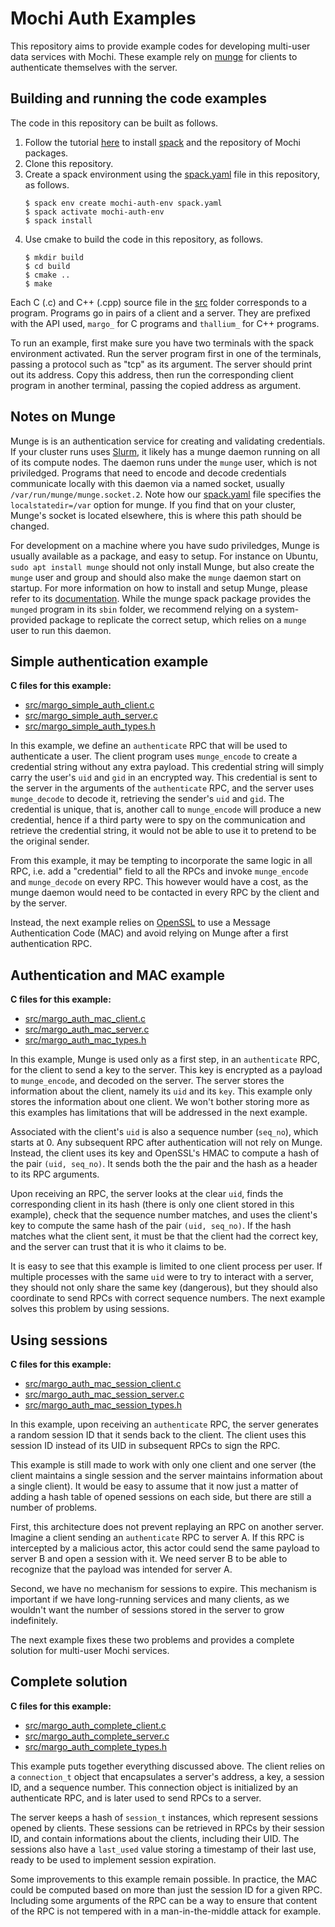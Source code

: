 Mochi Auth Examples
===================

This repository aims to provide example codes for developing multi-user
data services with Mochi. These example rely on [munge](https://dun.github.io/munge/)
for clients to authenticate themselves with the server.

Building and running the code examples
--------------------------------------

The code in this repository can be built as follows.

1. Follow the tutorial [here](https://mochi.readthedocs.io/en/latest/installing.html)
   to install [spack](https://spack.io) and the repository of Mochi packages.
2. Clone this repository.
3. Create a spack environment using the [spack.yaml](spack.yaml) file in this repository, as follows.
   ```
   $ spack env create mochi-auth-env spack.yaml
   $ spack activate mochi-auth-env
   $ spack install
   ```
4. Use cmake to build the code in this repository, as follows.
   ```
   $ mkdir build
   $ cd build
   $ cmake ..
   $ make
   ```

Each C (.c) and  C++ (.cpp) source file in the [src](src) folder corresponds to a program.
Programs go in pairs of a client and a server. They are prefixed with the API used,
`margo_` for C programs and `thallium_` for C++ programs.

To run an example, first make sure you have two terminals with the spack environment
activated. Run the server program first in one of the terminals, passing a protocol
such as "tcp" as its argument. The server should print out its address. Copy this address,
then run the corresponding client program in another terminal, passing the copied address
as argument.

Notes on Munge
--------------

Munge is is an authentication service for creating and validating credentials.
If your cluster runs uses [Slurm](https://slurm.schedmd.com/documentation.html),
it likely has a munge daemon running on all of its compute nodes. The daemon
runs under the `munge` user, which is not priviledged.
Programs that need to encode and decode credentials communicate locally with this daemon
via a named socket, usually `/var/run/munge/munge.socket.2`. Note how our [spack.yaml](spack.yaml)
file specifies the `localstatedir=/var` option for munge. If you find that on your
cluster, Munge's socket is located elsewhere, this is where this path should be changed.

For development on a machine where you have sudo priviledges, Munge is usually
available as a package, and easy to setup. For instance on Ubuntu, `sudo apt install munge`
should not only install Munge, but also create the `munge` user and group and should also
make the `munge` daemon start on startup. For more information on how to install and setup
Munge, please refer to its [documentation](https://dun.github.io/munge/).
While the munge spack package provides the `munged` program in its `sbin` folder, we
recommend relying on a system-provided package to replicate the correct setup, which relies
on a `munge` user to run this daemon.

Simple authentication example
-----------------------------

**C files for this example:**
- [src/margo_simple_auth_client.c](src/margo_simple_auth_client.c)
- [src/margo_simple_auth_server.c](src/margo_simple_auth_server.c)
- [src/margo_simple_auth_types.h](src/margo_simple_auth_types.h)

In this example, we define an `authenticate` RPC that will be used to authenticate a user.
The client program uses `munge_encode` to create a credential string without any extra payload.
This credential string will simply carry the user's `uid` and `gid` in an encrypted way.
This credential is sent to the server in the arguments of the `authenticate` RPC, and the server
uses `munge_decode` to decode it, retrieving the sender's `uid` and `gid`. The credential is
unique, that is, another call to `munge_encode` will produce a new credential, hence if
a third party were to spy on the communication and retrieve the credential string, it would
not be able to use it to pretend to be the original sender.

From this example, it may be tempting to incorporate the same logic in all RPC, i.e.
add a "credential" field to all the RPCs and invoke `munge_encode` and `munge_decode`
on every RPC. This however would have a cost, as the munge daemon would need to be contacted
in every RPC by the client and by the server.

Instead, the next example relies on [OpenSSL](https://www.openssl.org/) to use a
Message Authentication Code (MAC) and avoid relying on Munge after a first authentication RPC.


Authentication and MAC example
------------------------------

**C files for this example:**
- [src/margo_auth_mac_client.c](src/margo_auth_mac_client.c)
- [src/margo_auth_mac_server.c](src/margo_auth_mac_server.c)
- [src/margo_auth_mac_types.h](src/margo_auth_mac_types.h)

In this example, Munge is used only as a first step, in an `authenticate` RPC, for the client
to send a key to the server. This key is encrypted as a payload to `munge_encode`, and decoded
on the server. The server stores the information about the client, namely its `uid` and its `key`.
This example only stores the information about one client. We won't bother storing more as this
examples has limitations that will be addressed in the next example.

Associated with the client's `uid` is also a sequence number (`seq_no`), which starts at 0.
Any subsequent RPC after authentication will not rely on Munge. Instead, the client uses its
key and OpenSSL's HMAC to compute a hash of the pair `(uid, seq_no)`. It sends both the
the pair and the hash as a header to its RPC arguments.

Upon receiving an RPC, the server looks at the clear `uid`, finds the corresponding client
in its hash (there is only one client stored in this example), check that the sequence number
matches, and uses the client's key to compute the same hash of the pair `(uid, seq_no)`. If
the hash matches what the client sent, it must be that the client had the correct key, and
the server can trust that it is who it claims to be.

It is easy to see that this example is limited to one client process per user. If multiple
processes with the same `uid` were to try to interact with a server, they should not only share
the same key (dangerous), but they should also coordinate to send RPCs with correct sequence
numbers. The next example solves this problem by using sessions.


Using sessions
--------------

**C files for this example:**
- [src/margo_auth_mac_session_client.c](src/margo_auth_mac_session_client.c)
- [src/margo_auth_mac_session_server.c](src/margo_auth_mac_session_server.c)
- [src/margo_auth_mac_session_types.h](src/margo_auth_mac_session_types.h)

In this example, upon receiving an `authenticate` RPC, the server generates a random session ID
that it sends back to the client. The client uses this session ID instead of its UID in subsequent
RPCs to sign the RPC.

This example is still made to work with only one client and one server (the client maintains a single
session and the server maintains information about a single client). It would be easy to assume that
it now just a matter of adding a hash table of opened sessions on each side, but there are still a number
of problems.

First, this architecture does not prevent replaying an RPC on another server. Imagine a client
sending an `authenticate` RPC to server A. If this RPC is intercepted by a malicious actor, this
actor could send the same payload to server B and open a session with it. We need server B to be able
to recognize that the payload was intended for server A.

Second, we have no mechanism for sessions to expire. This mechanism is important if we have long-running
services and many clients, as we wouldn't want the number of sessions stored in the server to grow
indefinitely.

The next example fixes these two problems and provides a complete solution for multi-user Mochi services.


Complete solution
-----------------

**C files for this example:**
- [src/margo_auth_complete_client.c](src/margo_auth_complete_client.c)
- [src/margo_auth_complete_server.c](src/margo_auth_complete_server.c)
- [src/margo_auth_complete_types.h](src/margo_auth_complete_types.h)

This example puts together everything discussed above. The client relies on a `connection_t`
object that encapsulates a server's address, a key, a session ID, and a sequence number. This
connection object is initialized by an authenticate RPC, and is later used to send RPCs to a
server.

The server keeps a hash of `session_t` instances, which represent sessions opened by clients.
These sessions can be retrieved in RPCs by their session ID, and contain informations about the
clients, including their UID. The sessions also have a `last_used` value storing a timestamp
of their last use, ready to be used to implement session expiration.

Some improvements to this example remain possible. In practice, the MAC could be computed
based on more than just the session ID for a given RPC. Including some arguments of the
RPC can be a way to ensure that content of the RPC is not tempered with in a man-in-the-middle
attack for example.
